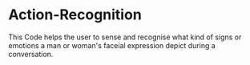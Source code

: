 # Action-Recognition

This Code helps the user to sense and recognise what kind of signs or emotions a man or woman's faceial expression depict during a conversation.
